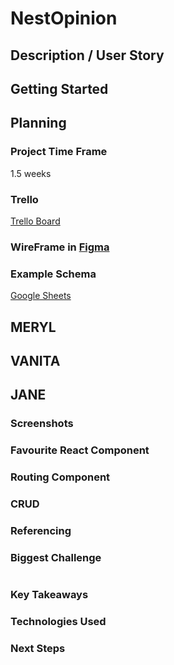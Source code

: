 # NestOpinion


## Description / User Story


## Getting Started

## Planning

### Project Time Frame
1.5 weeks

### Trello
[Trello Board](https://trello.com/b/nMGA0Eyq/ga-sei-project-3)

### WireFrame in [Figma](https://www.figma.com/board/tnVfWKHcX4gzCulPPkbyaR/Project-3?node-id=0%3A1&t=IE89gLKHWpSDTkl7-1) 

### Example Schema
[Google Sheets](https://docs.google.com/spreadsheets/d/1En5AYS5Jb8o0fZvBJPKw_9DJl8ueUhnMdwmN__04wTc/edit?usp=sharing)


## MERYL

## VANITA

## JANE

### Screenshots

### Favourite React Component


### Routing Component

### CRUD

### Referencing

### Biggest Challenge


<img src=""/>

### Key Takeaways



### Technologies Used

### Next Steps
